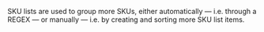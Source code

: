 SKU lists are used to group more SKUs, either automatically — i.e. through a REGEX — or manually — i.e. by creating and sorting more SKU list items.
